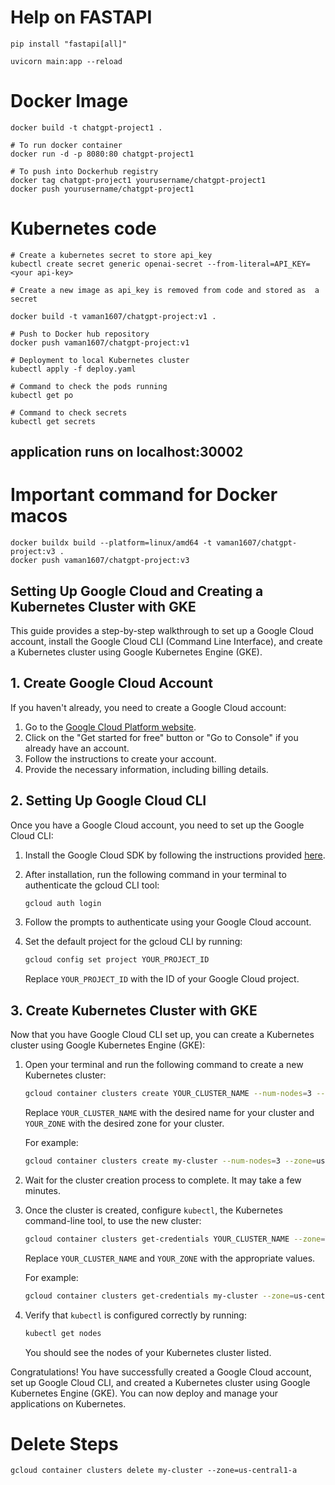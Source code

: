 


# Help on FASTAPI

```
pip install "fastapi[all]"

uvicorn main:app --reload
```

# Docker Image

```
docker build -t chatgpt-project1 .

# To run docker container
docker run -d -p 8080:80 chatgpt-project1

# To push into Dockerhub registry
docker tag chatgpt-project1 yourusername/chatgpt-project1
docker push yourusername/chatgpt-project1
```

# Kubernetes code

```
# Create a kubernetes secret to store api_key
kubectl create secret generic openai-secret --from-literal=API_KEY=<your api-key>

# Create a new image as api_key is removed from code and stored as  a secret

docker build -t vaman1607/chatgpt-project:v1 .

# Push to Docker hub repository
docker push vaman1607/chatgpt-project:v1

# Deployment to local Kubernetes cluster
kubectl apply -f deploy.yaml

# Command to check the pods running
kubectl get po

# Command to check secrets
kubectl get secrets
```

## application runs on localhost:30002

# Important command for Docker macos

```
docker buildx build --platform=linux/amd64 -t vaman1607/chatgpt-project:v3 .
docker push vaman1607/chatgpt-project:v3
```



## Setting Up Google Cloud and Creating a Kubernetes Cluster with GKE

This guide provides a step-by-step walkthrough to set up a Google Cloud account, install the Google Cloud CLI (Command Line Interface), and create a Kubernetes cluster using Google Kubernetes Engine (GKE).

## 1. Create Google Cloud Account

If you haven't already, you need to create a Google Cloud account:

1. Go to the [Google Cloud Platform website](https://cloud.google.com/).
2. Click on the "Get started for free" button or "Go to Console" if you already have an account.
3. Follow the instructions to create your account.
4. Provide the necessary information, including billing details.

## 2. Setting Up Google Cloud CLI

Once you have a Google Cloud account, you need to set up the Google Cloud CLI:

1. Install the Google Cloud SDK by following the instructions provided [here](https://cloud.google.com/sdk/docs/install).
2. After installation, run the following command in your terminal to authenticate the gcloud CLI tool:

    ```bash
    gcloud auth login
    ```

3. Follow the prompts to authenticate using your Google Cloud account.

4. Set the default project for the gcloud CLI by running:

    ```bash
    gcloud config set project YOUR_PROJECT_ID
    ```

   Replace `YOUR_PROJECT_ID` with the ID of your Google Cloud project.

## 3. Create Kubernetes Cluster with GKE

Now that you have Google Cloud CLI set up, you can create a Kubernetes cluster using Google Kubernetes Engine (GKE):

1. Open your terminal and run the following command to create a new Kubernetes cluster:

    ```bash
    gcloud container clusters create YOUR_CLUSTER_NAME --num-nodes=3 --zone=YOUR_ZONE
    ```

    Replace `YOUR_CLUSTER_NAME` with the desired name for your cluster and `YOUR_ZONE` with the desired zone for your cluster.

    For example:

    ```bash
    gcloud container clusters create my-cluster --num-nodes=3 --zone=us-central1-a
    ```

2. Wait for the cluster creation process to complete. It may take a few minutes.

3. Once the cluster is created, configure `kubectl`, the Kubernetes command-line tool, to use the new cluster:

    ```bash
    gcloud container clusters get-credentials YOUR_CLUSTER_NAME --zone=YOUR_ZONE
    ```

    Replace `YOUR_CLUSTER_NAME` and `YOUR_ZONE` with the appropriate values.

    For example:

    ```bash
    gcloud container clusters get-credentials my-cluster --zone=us-central1-a
    ```

4. Verify that `kubectl` is configured correctly by running:

    ```bash
    kubectl get nodes
    ```

    You should see the nodes of your Kubernetes cluster listed.

Congratulations! You have successfully created a Google Cloud account, set up Google Cloud CLI, and created a Kubernetes cluster using Google Kubernetes Engine (GKE). You can now deploy and manage your applications on Kubernetes.

# Delete Steps


    gcloud container clusters delete my-cluster --zone=us-central1-a
